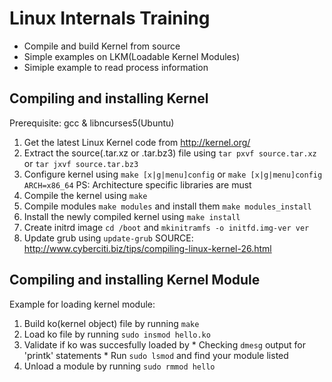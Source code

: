 Linux Internals Training
========================

* Compile and build Kernel from source
* Simple examples on LKM(Loadable Kernel Modules)
* Simiple example to read process information


Compiling and installing Kernel
----------------------------------------------------
Prerequisite: gcc & libncurses5(Ubuntu)

1. Get the latest Linux Kernel code from http://kernel.org/
2. Extract the source(.tar.xz or .tar.bz3) file using
   `tar pxvf source.tar.xz` or `tar jxvf source.tar.bz3`
3. Configure kernel using
   `make [x|g|menu]config` or `make [x|g|menu]config ARCH=x86_64`
   PS: Architecture specific libraries are must
4. Compile the kernel using `make`
5. Compile modules `make modules` and install them `make modules_install`
6. Install the newly compiled kernel using `make install`
7. Create initrd image `cd /boot` and `mkinitramfs -o initfd.img-ver ver`
8. Update grub using `update-grub`
SOURCE: http://www.cyberciti.biz/tips/compiling-linux-kernel-26.html


Compiling and installing Kernel Module
----------------------------------------------------
Example for loading kernel module:
  1. Build ko(kernel object) file by running `make`
  2. Load ko file by running `sudo insmod hello.ko`
  3. Validate if ko was succesfully loaded by 
    * Checking `dmesg` output for 'printk' statements
    * Run `sudo lsmod` and find your module listed
  4. Unload a module by running `sudo rmmod hello`
